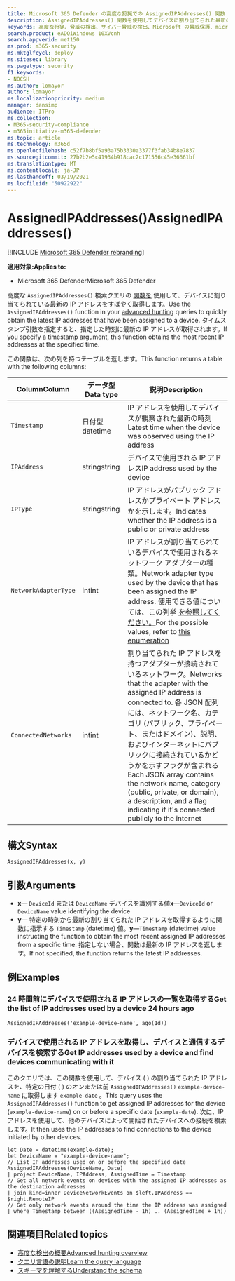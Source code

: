 ```yaml
---
title: Microsoft 365 Defender の高度な狩猟での AssignedIPAddresses() 関数
description: AssignedIPAddresses() 関数を使用してデバイスに割り当てられた最新の IP アドレスを取得する方法について学習する
keywords: 高度な狩猟、脅威の検出、サイバー脅威の検出、Microsoft の脅威保護、microsoft 365、mtp、m365、検索、クエリ、テレメトリ、スキーマ参照、kusto、FileProfile、ファイル プロファイル、関数、エンリッチメント
search.product: eADQiWindows 10XVcnh
search.appverid: met150
ms.prod: m365-security
ms.mktglfcycl: deploy
ms.sitesec: library
ms.pagetype: security
f1.keywords:
- NOCSH
ms.author: lomayor
author: lomayor
ms.localizationpriority: medium
manager: dansimp
audience: ITPro
ms.collection:
- M365-security-compliance
- m365initiative-m365-defender
ms.topic: article
ms.technology: m365d
ms.openlocfilehash: c52f7b8bf5a93a75b3330a3377f3fab34b8e7837
ms.sourcegitcommit: 27b2b2e5c41934b918cac2c171556c45e36661bf
ms.translationtype: MT
ms.contentlocale: ja-JP
ms.lasthandoff: 03/19/2021
ms.locfileid: "50922922"
---
```

# <a name="assignedipaddresses"></a><span data-ttu-id="a3314-104">AssignedIPAddresses()</span><span class="sxs-lookup"><span data-stu-id="a3314-104">AssignedIPAddresses()</span></span>

[!INCLUDE [Microsoft 365 Defender rebranding](../includes/microsoft-defender.md)]


<span data-ttu-id="a3314-105">**適用対象:**</span><span class="sxs-lookup"><span data-stu-id="a3314-105">**Applies to:**</span></span>
- <span data-ttu-id="a3314-106">Microsoft 365 Defender</span><span class="sxs-lookup"><span data-stu-id="a3314-106">Microsoft 365 Defender</span></span>

<span data-ttu-id="a3314-107">高度な `AssignedIPAddresses()` 検索クエリの [関数を](advanced-hunting-overview.md) 使用して、デバイスに割り当てられている最新の IP アドレスをすばやく取得します。</span><span class="sxs-lookup"><span data-stu-id="a3314-107">Use the `AssignedIPAddresses()` function in your [advanced hunting](advanced-hunting-overview.md) queries to quickly obtain the latest IP addresses that have been assigned to a device.</span></span> <span data-ttu-id="a3314-108">タイムスタンプ引数を指定すると、指定した時刻に最新の IP アドレスが取得されます。</span><span class="sxs-lookup"><span data-stu-id="a3314-108">If you specify a timestamp argument, this function obtains the most recent IP addresses at the specified time.</span></span> 

<span data-ttu-id="a3314-109">この関数は、次の列を持つテーブルを返します。</span><span class="sxs-lookup"><span data-stu-id="a3314-109">This function returns a table with the following columns:</span></span>

| <span data-ttu-id="a3314-110">Column</span><span class="sxs-lookup"><span data-stu-id="a3314-110">Column</span></span> | <span data-ttu-id="a3314-111">データ型</span><span class="sxs-lookup"><span data-stu-id="a3314-111">Data type</span></span> | <span data-ttu-id="a3314-112">説明</span><span class="sxs-lookup"><span data-stu-id="a3314-112">Description</span></span> |
|------------|-------------|-------------|
| `Timestamp` | <span data-ttu-id="a3314-113">日付型</span><span class="sxs-lookup"><span data-stu-id="a3314-113">datetime</span></span> | <span data-ttu-id="a3314-114">IP アドレスを使用してデバイスが観察された最新の時刻</span><span class="sxs-lookup"><span data-stu-id="a3314-114">Latest time when the device was observed using the IP address</span></span> |
| `IPAddress` | <span data-ttu-id="a3314-115">string</span><span class="sxs-lookup"><span data-stu-id="a3314-115">string</span></span> | <span data-ttu-id="a3314-116">デバイスで使用される IP アドレス</span><span class="sxs-lookup"><span data-stu-id="a3314-116">IP address used by the device</span></span> |
| `IPType` | <span data-ttu-id="a3314-117">string</span><span class="sxs-lookup"><span data-stu-id="a3314-117">string</span></span> | <span data-ttu-id="a3314-118">IP アドレスがパブリック アドレスかプライベート アドレスかを示します。</span><span class="sxs-lookup"><span data-stu-id="a3314-118">Indicates whether the IP address is a public or private address</span></span> |
| `NetworkAdapterType` | <span data-ttu-id="a3314-119">int</span><span class="sxs-lookup"><span data-stu-id="a3314-119">int</span></span> | <span data-ttu-id="a3314-120">IP アドレスが割り当てられているデバイスで使用されるネットワーク アダプターの種類。</span><span class="sxs-lookup"><span data-stu-id="a3314-120">Network adapter type used by the device that has been assigned the IP address.</span></span> <span data-ttu-id="a3314-121">使用できる値については、この列挙 [を参照してください。](/dotnet/api/system.net.networkinformation.networkinterfacetype)</span><span class="sxs-lookup"><span data-stu-id="a3314-121">For the possible values, refer to [this enumeration](/dotnet/api/system.net.networkinformation.networkinterfacetype)</span></span> |
| `ConnectedNetworks` | <span data-ttu-id="a3314-122">int</span><span class="sxs-lookup"><span data-stu-id="a3314-122">int</span></span> | <span data-ttu-id="a3314-123">割り当てられた IP アドレスを持つアダプターが接続されているネットワーク。</span><span class="sxs-lookup"><span data-stu-id="a3314-123">Networks that the adapter with the assigned IP address is connected to.</span></span> <span data-ttu-id="a3314-124">各 JSON 配列には、ネットワーク名、カテゴリ (パブリック、プライベート、またはドメイン)、説明、およびインターネットにパブリックに接続されているかどうかを示すフラグが含まれる</span><span class="sxs-lookup"><span data-stu-id="a3314-124">Each JSON array contains the network name, category (public, private, or domain), a description, and a flag indicating if it's connected publicly to the internet</span></span> |

## <a name="syntax"></a><span data-ttu-id="a3314-125">構文</span><span class="sxs-lookup"><span data-stu-id="a3314-125">Syntax</span></span>

```kusto
AssignedIPAddresses(x, y)
```

## <a name="arguments"></a><span data-ttu-id="a3314-126">引数</span><span class="sxs-lookup"><span data-stu-id="a3314-126">Arguments</span></span>

- <span data-ttu-id="a3314-127">**x**— `DeviceId` または `DeviceName` デバイスを識別する値</span><span class="sxs-lookup"><span data-stu-id="a3314-127">**x**—`DeviceId` or `DeviceName` value identifying the device</span></span>
- <span data-ttu-id="a3314-128">**y**— 特定の時刻から最新の割り当てられた IP アドレスを取得するように関数に指示する `Timestamp` (datetime) 値。</span><span class="sxs-lookup"><span data-stu-id="a3314-128">**y**—`Timestamp` (datetime) value instructing the function to obtain the most recent assigned IP addresses from a specific time.</span></span> <span data-ttu-id="a3314-129">指定しない場合、関数は最新の IP アドレスを返します。</span><span class="sxs-lookup"><span data-stu-id="a3314-129">If not specified, the function returns the latest IP addresses.</span></span>

## <a name="examples"></a><span data-ttu-id="a3314-130">例</span><span class="sxs-lookup"><span data-stu-id="a3314-130">Examples</span></span>

### <a name="get-the-list-of-ip-addresses-used-by-a-device-24-hours-ago"></a><span data-ttu-id="a3314-131">24 時間前にデバイスで使用される IP アドレスの一覧を取得する</span><span class="sxs-lookup"><span data-stu-id="a3314-131">Get the list of IP addresses used by a device 24 hours ago</span></span>

```kusto
AssignedIPAddresses('example-device-name', ago(1d))
```

### <a name="get-ip-addresses-used-by-a-device-and-find-devices-communicating-with-it"></a><span data-ttu-id="a3314-132">デバイスで使用される IP アドレスを取得し、デバイスと通信するデバイスを検索する</span><span class="sxs-lookup"><span data-stu-id="a3314-132">Get IP addresses used by a device and find devices communicating with it</span></span>
<span data-ttu-id="a3314-133">このクエリでは、この関数を使用して、デバイス ( ) の割り当てられた IP アドレスを、特定の日付 ( ) のオンまたは前 `AssignedIPAddresses()` `example-device-name` に取得します `example-date` 。</span><span class="sxs-lookup"><span data-stu-id="a3314-133">This query uses the `AssignedIPAddresses()` function to get assigned IP addresses for the device (`example-device-name`) on or before a specific date (`example-date`).</span></span> <span data-ttu-id="a3314-134">次に、IP アドレスを使用して、他のデバイスによって開始されたデバイスへの接続を検索します。</span><span class="sxs-lookup"><span data-stu-id="a3314-134">It then uses the IP addresses to find connections to the device initiated by other devices.</span></span> 

```kusto
let Date = datetime(example-date);
let DeviceName = "example-device-name";
// List IP addresses used on or before the specified date
AssignedIPAddresses(DeviceName, Date)
| project DeviceName, IPAddress, AssignedTime = Timestamp 
// Get all network events on devices with the assigned IP addresses as the destination addresses
| join kind=inner DeviceNetworkEvents on $left.IPAddress == $right.RemoteIP
// Get only network events around the time the IP address was assigned
| where Timestamp between ((AssignedTime - 1h) .. (AssignedTime + 1h))
```

## <a name="related-topics"></a><span data-ttu-id="a3314-135">関連項目</span><span class="sxs-lookup"><span data-stu-id="a3314-135">Related topics</span></span>
- [<span data-ttu-id="a3314-136">高度な検出の概要</span><span class="sxs-lookup"><span data-stu-id="a3314-136">Advanced hunting overview</span></span>](advanced-hunting-overview.md)
- [<span data-ttu-id="a3314-137">クエリ言語の説明</span><span class="sxs-lookup"><span data-stu-id="a3314-137">Learn the query language</span></span>](advanced-hunting-query-language.md)
- [<span data-ttu-id="a3314-138">スキーマを理解する</span><span class="sxs-lookup"><span data-stu-id="a3314-138">Understand the schema</span></span>](advanced-hunting-schema-tables.md)